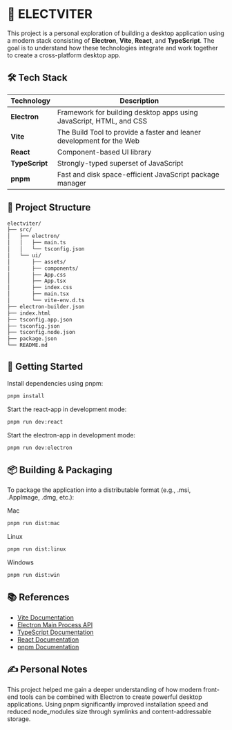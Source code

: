 # 🚀 ELECTVITER

This project is a personal exploration of building a desktop application using a modern stack consisting of **Electron**, **Vite**, **React**, and **TypeScript**. The goal is to understand how these technologies integrate and work together to create a cross-platform desktop app.


## 🛠️ Tech Stack

| Technology          | Description |
|---------------------|-------------|
| **Electron**        | Framework for building desktop apps using JavaScript, HTML, and CSS |
| **Vite**            | The Build Tool to provide a faster and leaner development for the Web |
| **React**           | Component-based UI library |
| **TypeScript**      | Strongly-typed superset of JavaScript |
| **pnpm**            | Fast and disk space-efficient JavaScript package manager |



## 📁 Project Structure

```bash
electviter/
├── src/
│   ├── electron/
│   │   ├── main.ts         
│   │   └── tsconfig.json   
│   └── ui/                 
│       ├── assets/
│       ├── components/ 
│       ├── App.css         
│       ├── App.tsx         
│       ├── index.css       
│       ├── main.tsx        
│       └── vite-env.d.ts   
├── electron-builder.json   
├── index.html              
├── tsconfig.app.json       
├── tsconfig.json
├── tsconfig.node.json
├── package.json
└── README.md               
```



## 🚀 Getting Started

Install dependencies using pnpm:

```bash
pnpm install
```

Start the react-app in development mode:

```bash
pnpm run dev:react
```


Start the electron-app in development mode:

```bash
pnpm run dev:electron
```


## 📦 Building & Packaging

To package the application into a distributable format (e.g., .msi, .AppImage, .dmg, etc.):

Mac

```bash
pnpm run dist:mac
```


Linux

```bash
pnpm run dist:linux
```

Windows

```bash
pnpm run dist:win
```

## 📚 References

* [Vite Documentation](https://vite.dev/guide/)
* [Electron Main Process API](https://www.electronjs.org/docs/latest/api/app)
* [TypeScript Documentation](https://www.typescriptlang.org/docs/)
* [React Documentation](https://react.dev/)
* [pnpm Documentation](https://pnpm.js.org/docs/)



## ✍️ Personal Notes
This project helped me gain a deeper understanding of how modern front-end tools can be combined with Electron to create powerful desktop applications. Using pnpm significantly improved installation speed and reduced node_modules size through symlinks and content-addressable storage.







